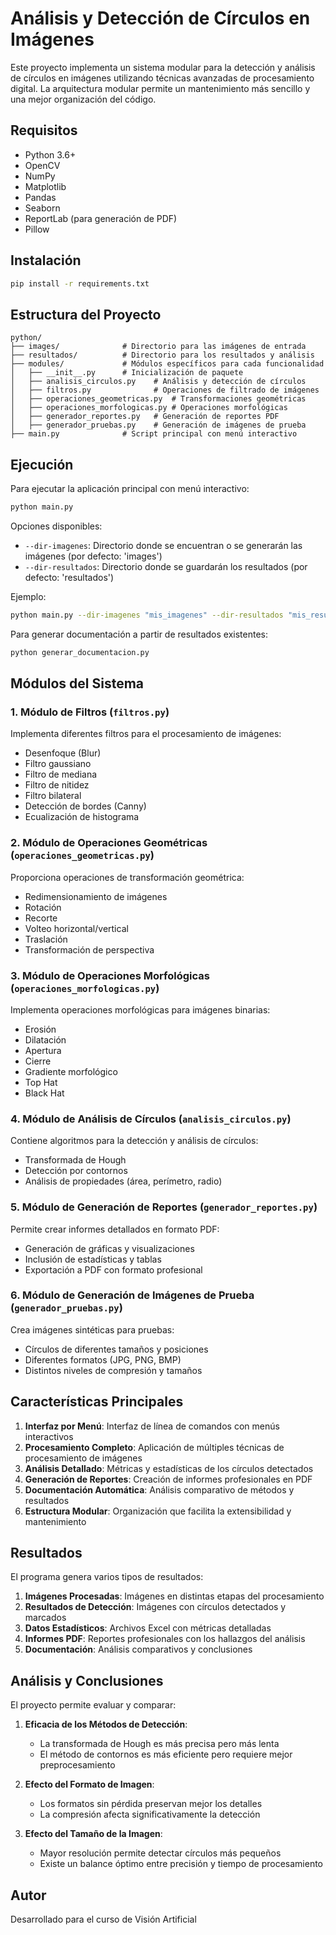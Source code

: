 # Análisis y Detección de Círculos en Imágenes

Este proyecto implementa un sistema modular para la detección y análisis de círculos en imágenes utilizando técnicas avanzadas de procesamiento digital. La arquitectura modular permite un mantenimiento más sencillo y una mejor organización del código.

## Requisitos

- Python 3.6+
- OpenCV
- NumPy
- Matplotlib
- Pandas
- Seaborn
- ReportLab (para generación de PDF)
- Pillow

## Instalación

```bash
pip install -r requirements.txt
```

## Estructura del Proyecto

```
python/
├── images/              # Directorio para las imágenes de entrada
├── resultados/          # Directorio para los resultados y análisis
├── modules/             # Módulos específicos para cada funcionalidad
│   ├── __init__.py      # Inicialización de paquete
│   ├── analisis_circulos.py    # Análisis y detección de círculos
│   ├── filtros.py              # Operaciones de filtrado de imágenes
│   ├── operaciones_geometricas.py  # Transformaciones geométricas
│   ├── operaciones_morfologicas.py # Operaciones morfológicas
│   ├── generador_reportes.py   # Generación de reportes PDF
│   ├── generador_pruebas.py    # Generación de imágenes de prueba
├── main.py              # Script principal con menú interactivo
```

## Ejecución

Para ejecutar la aplicación principal con menú interactivo:

```bash
python main.py
```

Opciones disponibles:

- `--dir-imagenes`: Directorio donde se encuentran o se generarán las imágenes (por defecto: 'images')
- `--dir-resultados`: Directorio donde se guardarán los resultados (por defecto: 'resultados')

Ejemplo:

```bash
python main.py --dir-imagenes "mis_imagenes" --dir-resultados "mis_resultados"
```

Para generar documentación a partir de resultados existentes:

```bash
python generar_documentacion.py
```

## Módulos del Sistema

### 1. Módulo de Filtros (`filtros.py`)
Implementa diferentes filtros para el procesamiento de imágenes:
- Desenfoque (Blur)
- Filtro gaussiano
- Filtro de mediana
- Filtro de nitidez
- Filtro bilateral
- Detección de bordes (Canny)
- Ecualización de histograma

### 2. Módulo de Operaciones Geométricas (`operaciones_geometricas.py`)
Proporciona operaciones de transformación geométrica:
- Redimensionamiento de imágenes
- Rotación
- Recorte
- Volteo horizontal/vertical
- Traslación
- Transformación de perspectiva

### 3. Módulo de Operaciones Morfológicas (`operaciones_morfologicas.py`)
Implementa operaciones morfológicas para imágenes binarias:
- Erosión
- Dilatación
- Apertura
- Cierre
- Gradiente morfológico
- Top Hat
- Black Hat

### 4. Módulo de Análisis de Círculos (`analisis_circulos.py`)
Contiene algoritmos para la detección y análisis de círculos:
- Transformada de Hough
- Detección por contornos
- Análisis de propiedades (área, perímetro, radio)

### 5. Módulo de Generación de Reportes (`generador_reportes.py`)
Permite crear informes detallados en formato PDF:
- Generación de gráficas y visualizaciones
- Inclusión de estadísticas y tablas
- Exportación a PDF con formato profesional

### 6. Módulo de Generación de Imágenes de Prueba (`generador_pruebas.py`)
Crea imágenes sintéticas para pruebas:
- Círculos de diferentes tamaños y posiciones
- Diferentes formatos (JPG, PNG, BMP)
- Distintos niveles de compresión y tamaños

## Características Principales

1. **Interfaz por Menú**: Interfaz de línea de comandos con menús interactivos
2. **Procesamiento Completo**: Aplicación de múltiples técnicas de procesamiento de imágenes
3. **Análisis Detallado**: Métricas y estadísticas de los círculos detectados
4. **Generación de Reportes**: Creación de informes profesionales en PDF
5. **Documentación Automática**: Análisis comparativo de métodos y resultados
6. **Estructura Modular**: Organización que facilita la extensibilidad y mantenimiento

## Resultados

El programa genera varios tipos de resultados:

1. **Imágenes Procesadas**: Imágenes en distintas etapas del procesamiento
2. **Resultados de Detección**: Imágenes con círculos detectados y marcados
3. **Datos Estadísticos**: Archivos Excel con métricas detalladas
4. **Informes PDF**: Reportes profesionales con los hallazgos del análisis
5. **Documentación**: Análisis comparativos y conclusiones

## Análisis y Conclusiones

El proyecto permite evaluar y comparar:

1. **Eficacia de los Métodos de Detección**:
   - La transformada de Hough es más precisa pero más lenta
   - El método de contornos es más eficiente pero requiere mejor preprocesamiento

2. **Efecto del Formato de Imagen**:
   - Los formatos sin pérdida preservan mejor los detalles
   - La compresión afecta significativamente la detección

3. **Efecto del Tamaño de la Imagen**:
   - Mayor resolución permite detectar círculos más pequeños
   - Existe un balance óptimo entre precisión y tiempo de procesamiento

## Autor

Desarrollado para el curso de Visión Artificial
